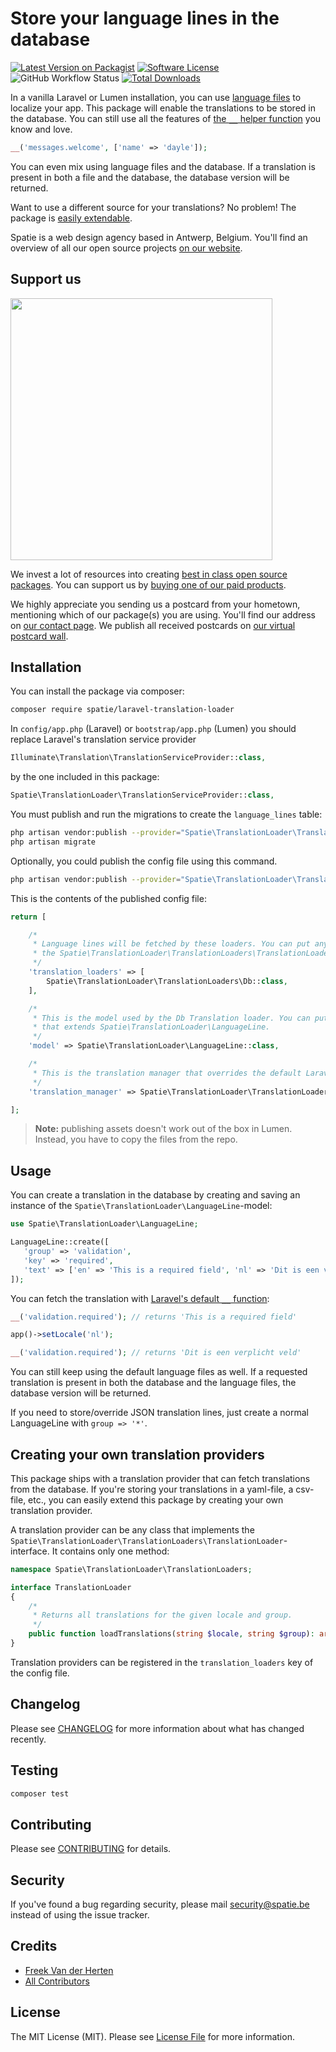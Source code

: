 # Store your language lines in the database

[![Latest Version on Packagist](https://img.shields.io/packagist/v/spatie/laravel-translation-loader.svg?style=flat-square)](https://packagist.org/packages/spatie/laravel-translation-loader)
[![Software License](https://img.shields.io/badge/license-MIT-brightgreen.svg?style=flat-square)](LICENSE.md)
![GitHub Workflow Status](https://img.shields.io/github/actions/workflow/status/spatie/laravel-translation-loader/run-tests.yml?branch=main&label=Tests&style=flat-square)
[![Total Downloads](https://img.shields.io/packagist/dt/spatie/laravel-translation-loader.svg?style=flat-square)](https://packagist.org/packages/spatie/laravel-translation-loader)

In a vanilla Laravel or Lumen installation, you can use [language files](https://laravel.com/docs/localization) to
localize your app. This package will enable the translations to be stored in the database. You can still use all the
features of [the `__` helper function](https://laravel.com/docs/localization#retrieving-translation-strings) you know
and love.

```php
__('messages.welcome', ['name' => 'dayle']);
```

You can even mix using language files and the database. If a translation is present in both a file and the database, the
database version will be returned.

Want to use a different source for your translations? No problem! The package
is [easily extendable](https://github.com/spatie/laravel-translation-loader#creating-your-own-translation-providers).

Spatie is a web design agency based in Antwerp, Belgium.
You'll find an overview of all our open source
projects [on our website](https://spatie.be/opensource).

## Support us

[<img src="https://github-ads.s3.eu-central-1.amazonaws.com/laravel-translation-loader.jpg?t=1" width="419px" />](https://spatie.be/github-ad-click/laravel-translation-loader)

We invest a lot of resources into creating [best in class open source packages](https://spatie.be/open-source). You can
support us by [buying one of our paid products](https://spatie.be/open-source/support-us).

We highly appreciate you sending us a postcard from your hometown, mentioning which of our package(s) you are using.
You'll find our address on [our contact page](https://spatie.be/about-us). We publish all received postcards
on [our virtual postcard wall](https://spatie.be/open-source/postcards).

## Installation

You can install the package via composer:

``` bash
composer require spatie/laravel-translation-loader
```

In `config/app.php` (Laravel) or `bootstrap/app.php` (Lumen) you should replace Laravel's translation service provider

```php
Illuminate\Translation\TranslationServiceProvider::class,
```

by the one included in this package:

```php
Spatie\TranslationLoader\TranslationServiceProvider::class,
```

You must publish and run the migrations to create the `language_lines` table:

```bash
php artisan vendor:publish --provider="Spatie\TranslationLoader\TranslationServiceProvider" --tag="translation-loader-migrations"
php artisan migrate
```

Optionally, you could publish the config file using this command.

```bash
php artisan vendor:publish --provider="Spatie\TranslationLoader\TranslationServiceProvider" --tag="translation-loader-config"
```

This is the contents of the published config file:

```php
return [

    /*
     * Language lines will be fetched by these loaders. You can put any class here that implements
     * the Spatie\TranslationLoader\TranslationLoaders\TranslationLoader-interface.
     */
    'translation_loaders' => [
        Spatie\TranslationLoader\TranslationLoaders\Db::class,
    ],

    /*
     * This is the model used by the Db Translation loader. You can put any model here
     * that extends Spatie\TranslationLoader\LanguageLine.
     */
    'model' => Spatie\TranslationLoader\LanguageLine::class,

    /*
     * This is the translation manager that overrides the default Laravel `translation.loader`
     */
    'translation_manager' => Spatie\TranslationLoader\TranslationLoaderManager::class,

];
```

> **Note:** publishing assets doesn't work out of the box in Lumen. Instead, you have to copy the files from the repo.

## Usage

You can create a translation in the database by creating and saving an instance of
the `Spatie\TranslationLoader\LanguageLine`-model:

```php
use Spatie\TranslationLoader\LanguageLine;

LanguageLine::create([
   'group' => 'validation',
   'key' => 'required',
   'text' => ['en' => 'This is a required field', 'nl' => 'Dit is een verplicht veld'],
]);
```

You can fetch the translation
with [Laravel's default `__` function](https://laravel.com/docs/localization#retrieving-translation-strings):

```php
__('validation.required'); // returns 'This is a required field'

app()->setLocale('nl');

__('validation.required'); // returns 'Dit is een verplicht veld'
```

You can still keep using the default language files as well. If a requested translation is present in both the database
and the language files, the database version will be returned.

If you need to store/override JSON translation lines, just create a normal LanguageLine with `group => '*'`.

## Creating your own translation providers

This package ships with a translation provider that can fetch translations from the database.
If you're storing your translations in a yaml-file, a csv-file, etc.,
you can easily extend this package by creating your own translation provider.

A translation provider can be any class that implements
the `Spatie\TranslationLoader\TranslationLoaders\TranslationLoader`-interface. It contains only one method:

```php
namespace Spatie\TranslationLoader\TranslationLoaders;

interface TranslationLoader
{
    /*
     * Returns all translations for the given locale and group.
     */
    public function loadTranslations(string $locale, string $group): array;
}
```

Translation providers can be registered in the `translation_loaders` key of the config file.

## Changelog

Please see [CHANGELOG](CHANGELOG.md) for more information about what has changed recently.

## Testing

``` bash
composer test
```

## Contributing

Please see [CONTRIBUTING](https://github.com/spatie/.github/blob/main/CONTRIBUTING.md) for details.

## Security

If you've found a bug regarding security, please mail [security@spatie.be](mailto:security@spatie.be) instead of using
the issue tracker.

## Credits

- [Freek Van der Herten](https://github.com/freekmurze)
- [All Contributors](../../contributors)

## License

The MIT License (MIT). Please see [License File](LICENSE.md) for more information.
